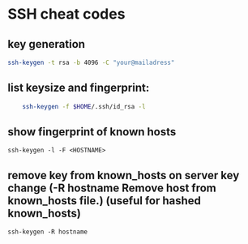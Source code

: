 
# SSH cheat codes

## key generation

```bash
ssh-keygen -t rsa -b 4096 -C "your@mailadress"
```

## list keysize and fingerprint:

```bash
    ssh-keygen -f $HOME/.ssh/id_rsa -l
```

## show fingerprint of known hosts
    ssh-keygen -l -F <HOSTNAME>

## remove key from known_hosts on server key change (-R hostname Remove host from known_hosts file.) (useful for hashed known_hosts)

    ssh-keygen -R hostname
